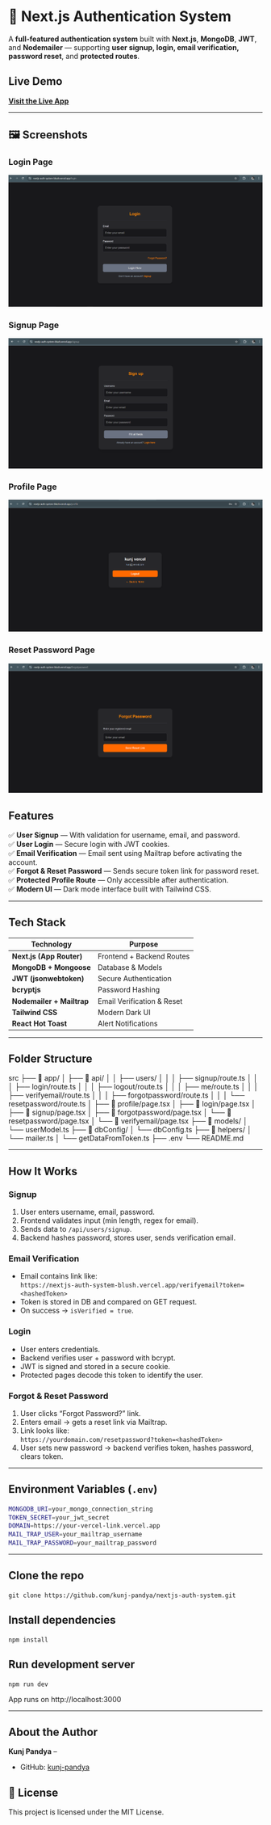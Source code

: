 # 🔐 Next.js Authentication System

A **full-featured authentication system** built with **Next.js**, **MongoDB**, **JWT**, and **Nodemailer** — supporting **user signup, login, email verification, password reset**, and **protected routes**.

## Live Demo
**[Visit the Live App](https://nextjs-auth-system-blush.vercel.app)**  

---
 ## 🖼 Screenshots

### Login Page
![Login Page](screenshots/nextAuth-login.png)

### Signup Page
![Signup Page](screenshots/nextAuth-signup.png)

### Profile Page
![Profile Page](screenshots/nextAuth-profile.png)

### Reset Password Page
![Reset Password Page](screenshots/nextAuth-forgotPassword.png)


## Features

✅ **User Signup** — With validation for username, email, and password.  
✅ **User Login** — Secure login with JWT cookies.  
✅ **Email Verification** — Email sent using Mailtrap before activating the account.  
✅ **Forgot & Reset Password** — Sends secure token link for password reset.  
✅ **Protected Profile Route** — Only accessible after authentication.  
✅ **Modern UI** — Dark mode interface built with Tailwind CSS.  

---

## Tech Stack

| Technology | Purpose |
|-------------|----------|
| **Next.js (App Router)** | Frontend + Backend Routes |
| **MongoDB + Mongoose** | Database & Models |
| **JWT (jsonwebtoken)** | Secure Authentication |
| **bcryptjs** | Password Hashing |
| **Nodemailer + Mailtrap** | Email Verification & Reset |
| **Tailwind CSS** | Modern Dark UI |
| **React Hot Toast** | Alert Notifications |

---

## Folder Structure
src
├── 📁 app/
│ ├── 📁 api/
│ │ ├── users/
│ │ │ ├── signup/route.ts
│ │ │ ├── login/route.ts
│ │ │ ├── logout/route.ts
│ │ │ ├── me/route.ts
│ │ │ ├── verifyemail/route.ts
│ │ │ ├── forgotpassword/route.ts
│ │ │ └── resetpassword/route.ts
│ ├── 📁 profile/page.tsx
│ ├── 📁 login/page.tsx
│ ├── 📁 signup/page.tsx
│ ├── 📁 forgotpassword/page.tsx
│ └── 📁 resetpassword/page.tsx
│ └── 📁 verifyemail/page.tsx
├── 📁 models/
│ └── userModel.ts
├── 📁 dbConfig/
│ └── dbConfig.ts
├── 📁 helpers/
│ └── mailer.ts
│ └── getDataFromToken.ts
├── .env
└── README.md


---

##  How It Works

###  Signup
1. User enters username, email, password.
2. Frontend validates input (min length, regex for email).
3. Sends data to `/api/users/signup`.
4. Backend hashes password, stores user, sends verification email.

###  Email Verification
- Email contains link like:  
  `https://nextjs-auth-system-blush.vercel.app/verifyemail?token=<hashedToken>`
- Token is stored in DB and compared on GET request.
- On success → `isVerified = true`.

###  Login
- User enters credentials.
- Backend verifies user + password with bcrypt.
- JWT is signed and stored in a secure cookie.
- Protected pages decode this token to identify the user.

###  Forgot & Reset Password
1. User clicks “Forgot Password?” link.
2. Enters email → gets a reset link via Mailtrap.
3. Link looks like:  
   `https://yourdomain.com/resetpassword?token=<hashedToken>`
4. User sets new password → backend verifies token, hashes password, clears token.

---

##  Environment Variables (`.env`)

```bash
MONGODB_URI=your_mongo_connection_string
TOKEN_SECRET=your_jwt_secret
DOMAIN=https://your-vercel-link.vercel.app
MAIL_TRAP_USER=your_mailtrap_username
MAIL_TRAP_PASSWORD=your_mailtrap_password
```

---


## Clone the repo
```
git clone https://github.com/kunj-pandya/nextjs-auth-system.git
```

## Install dependencies
```
npm install
```

## Run development server
```
npm run dev
```

App runs on http://localhost:3000

---


##  About the Author

**Kunj Pandya** – 
- GitHub: [kunj-pandya](https://github.com/kunj-pandya)  


## 📄 License
This project is licensed under the MIT License.
